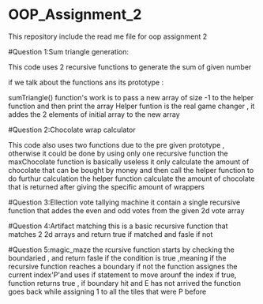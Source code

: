 # OOP_Assignment_2
This repository include the read me file for oop assignment 2

#Question 1:Sum triangle generation:

This code uses 2 recursive functions to generate the sum of given number 

if we talk about the functions ans its prototype :

sumTriangle() function's work is to pass a new array of size -1 to the helper function and then print the array 
Helper funtion is the real game changer , it addes the 2 elements of initial array to the new array 

#Question 2:Chocolate wrap calculator

This code also uses two functions due to the pre given prototype , otherwise it could be done by using only one recursive function
the maxChocolate function is basically useless it only calculate the amount of chocolate that can be bought by money and then call the helper function to do furthur calculation 
the helper function calculate the amount of chocolate that is returned after giving the specific amount of wrappers 

#Question 3:Ellection vote tallying machine 
it contain a single recursive function that addes the even and odd votes from the given 2d vote array

#Question 4:Artifact matching
this is a basic recursive function that matches 2 2d arrays and return true if matched and fasle if not 

#Question 5:magic_maze
the rcursive function starts by checking the boundaried , and return fasle if the condition is true ,meaning if the recursive function reaches a boundary 
if not the function assignes the current index'P'and uses if statement to move arounf the index if true, function returns true , if boundary hit and E has not arrived the function goes back while assigning 1 to all the tiles that were P before 




